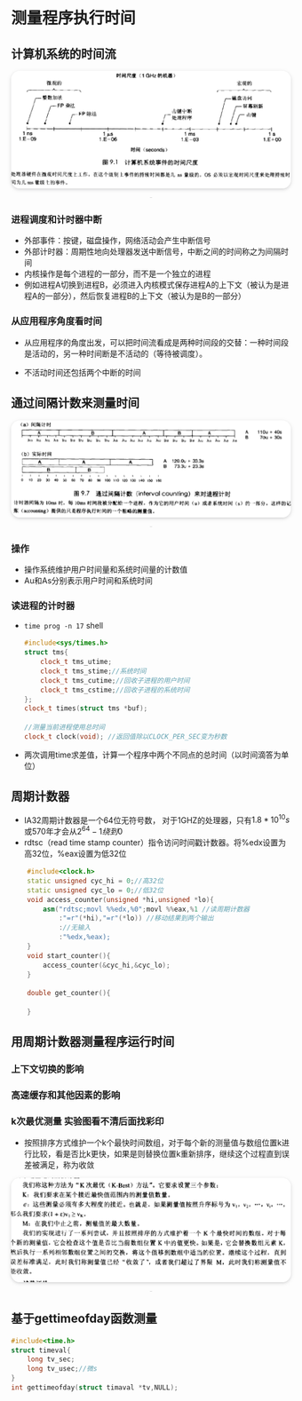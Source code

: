 # 测量程序执行时间

## 计算机系统的时间流
<center>
    <img style="border-radius: 1.125em;
    box-shadow: 0 2px 4px 0 rgba(34,36,38,.12),0 2px 10px 0 rgba(34,36,38,.08);"
    src=img/2021-05-30-16-20-49.png
width=600px>
    <br>
    <div style="color:orange; border-bottom: 1px solid #d9d9d9;
    display: inline-block;
    color: #999;
    padding: 2px;"></div>
</center>

### 进程调度和计时器中断

- 外部事件：按键，磁盘操作，网络活动会产生中断信号
- 外部计时器：周期性地向处理器发送中断信号，中断之间的时间称之为间隔时间
- 内核操作是每个进程的一部分，而不是一个独立的进程
- 例如进程A切换到进程B，必须进入内核模式保存进程A的上下文（被认为是进程A的一部分），然后恢复进程B的上下文（被认为是B的一部分）

### 从应用程序角度看时间

- 从应用程序的角度出发，可以把时间流看成是两种时间段的交替：一种时间段是活动的，另一种时间断是不活动的（等待被调度）。

- 不活动时间还包括两个中断的时间


## 通过间隔计数来测量时间

<center>
    <img style="border-radius: 1.125em;
    box-shadow: 0 2px 4px 0 rgba(34,36,38,.12),0 2px 10px 0 rgba(34,36,38,.08);"
    src=img/2021-05-31-09-12-05.png
width=600px>
    <br>
    <div style="color:orange; border-bottom: 1px solid #d9d9d9;
    display: inline-block;
    color: #999;
    padding: 2px;"></div>
</center>

### 操作
- 操作系统维护用户时间量和系统时间量的计数值
- Au和As分别表示用户时间和系统时间

### 读进程的计时器
- `time prog -n 17` shell
  ```cpp
  #include<sys/times.h>
  struct tms{
      clock_t tms_utime;
      clock_t tms_stime;//系统时间
      clock_t tms_cutime;//回收子进程的用户时间
      clock_t tms_cstime;//回收子进程的系统时间
  };
  clock_t times(struct tms *buf);

  //测量当前进程使用总时间
  clock_t clock(void); //返回值除以CLOCK_PER_SEC变为秒数
  ```
- 两次调用time求差值，计算一个程序中两个不同点的总时间（以时间滴答为单位）


## 周期计数器

- IA32周期计数器是一个64位无符号数， 对于1GHZ的处理器，只有$1.8*10^{10}s$或570年才会从$2^{64}-1绕到0$
- rdtsc（read time stamp counter）指令访问时间戳计数器。将%edx设置为高32位，%eax设置为低32位
```cpp
    #include<clock.h>
    static unsigned cyc_hi = 0;//高32位
    static unsigned cyc_lo = 0;//低32位
    void access_counter(unsigned *hi,unsigned *lo){
        asm("rdtsc;movl %%edx,%0";movl %%eax,%1 //读周期计数器
            :"=r"(*hi),"=r"(*lo)) //移动结果到两个输出
            ://无输入
            :"%edx,%eax);
    }
    void start_counter(){
        access_counter(&cyc_hi,&cyc_lo);
    }

    double get_counter(){

    }
```

## 用周期计数器测量程序运行时间

### 上下文切换的影响
### 高速缓存和其他因素的影响

### k次最优测量 实验图看不清后面找彩印
- 按照排序方式维护一个k个最快时间数组，对于每个新的测量值与数组位置k进行比较，看是否比k更快，如果是则替换位置k重新排序，继续这个过程直到误差被满足，称为收敛
<center>
    <img style="border-radius: 1.125em;
    box-shadow: 0 2px 4px 0 rgba(34,36,38,.12),0 2px 10px 0 rgba(34,36,38,.08);"
    src=img/2021-05-31-09-54-34.png
width=600px>
    <br>
    <div style="color:orange; border-bottom: 1px solid #d9d9d9;
    display: inline-block;
    color: #999;
    padding: 2px;"></div>
</center>


## 基于gettimeofday函数测量
```c
#include<time.h>
struct timeval{
    long tv_sec;
    long tv_usec;//微s
}
int gettimeofday(struct timaval *tv,NULL);
```